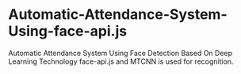 # Automatic-Attendance-System-Using-face-api.js
Automatic Attendance System Using Face Detection Based On Deep Learning Technology 
face-api.js and MTCNN is used for recognition.
